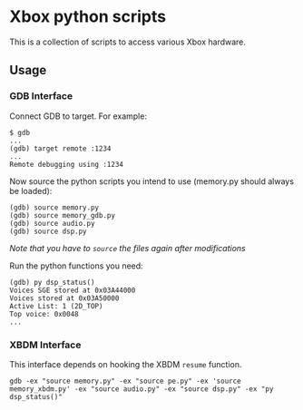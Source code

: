 # Xbox python scripts

This is a collection of scripts to access various Xbox hardware.

## Usage

### GDB Interface

Connect GDB to target. For example:

```
$ gdb
...
(gdb) target remote :1234
...
Remote debugging using :1234
```

Now source the python scripts you intend to use (memory.py should always be loaded):

```
(gdb) source memory.py
(gdb) source memory_gdb.py
(gdb) source audio.py
(gdb) source dsp.py
```

*Note that you have to `source` the files again after modifications*

Run the python functions you need:

```
(gdb) py dsp_status()
Voices SGE stored at 0x03A44000
Voices stored at 0x03A50000
Active List: 1 (2D_TOP)
Top voice: 0x0048
...
```

### XBDM Interface

This interface depends on hooking the XBDM `resume` function.

```
gdb -ex "source memory.py" -ex "source pe.py" -ex 'source memory_xbdm.py' -ex "source audio.py" -ex "source dsp.py" -ex "py dsp_status()"
```

